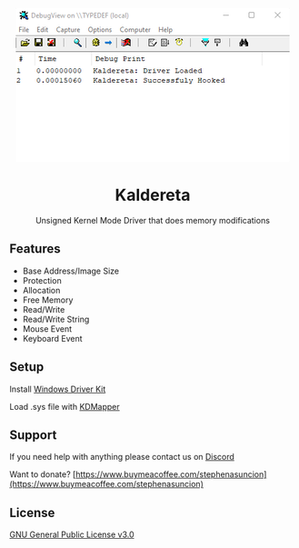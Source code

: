 <p align="center">
    <img src='./preview.png' alt='Kaldereta Preview'/>
</p>

<h1 align="center">Kaldereta</h1>

<p align="center">
    Unsigned Kernel Mode Driver that does memory modifications
</p>

## Features

<ul>
    <li>Base Address/Image Size</li>
    <li>Protection</li>
    <li>Allocation</li>
    <li>Free Memory</li>
    <li>Read/Write</li>
    <li>Read/Write String</li>
    <li>Mouse Event</li>
    <li>Keyboard Event</li>
</ul>

## Setup

Install [Windows Driver Kit](https://docs.microsoft.com/en-us/windows-hardware/drivers/download-the-wdk)

Load .sys file with [KDMapper](https://github.com/TheCruZ/kdmapper)

## Support

If you need help with anything please contact us on [Discord](https://discord.gg/SgCePxdkYZ)

Want to donate? [https://www.buymeacoffee.com/stephenasuncion](https://www.buymeacoffee.com/stephenasuncion)

## License

[GNU General Public License v3.0](https://github.com/stephenasuncionDEV/kaldereta/blob/main/LICENSE)